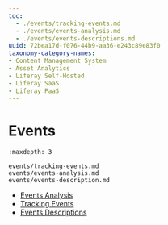 ```yaml
---
toc:
  - ./events/tracking-events.md
  - ./events/events-analysis.md
  - ./events/events-descriptions.md
uuid: 72bea17d-f076-44b9-aa36-e243c89e83f0
taxonomy-category-names:
- Content Management System
- Asset Analytics
- Liferay Self-Hosted
- Liferay SaaS
- Liferay PaaS
---
```

# Events

```{toctree}
:maxdepth: 3

events/tracking-events.md
events/events-analysis.md
events/events-description.md
```

- [Events Analysis](./events/events-analysis.md)
- [Tracking Events](./events/tracking-events.md)
- [Events Descriptions](./events/events-descriptions.md)
